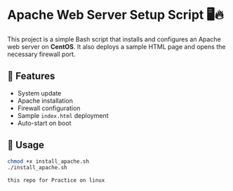 
# Apache Web Server Setup Script 🖥️🔥

This project is a simple Bash script that installs and configures an Apache web server on **CentOS**. It also deploys a sample HTML page and opens the necessary firewall port.

## 🔧 Features
- System update
- Apache installation
- Firewall configuration
- Sample `index.html` deployment
- Auto-start on boot

## 📜 Usage

```bash
chmod +x install_apache.sh
./install_apache.sh

this repo for Practice on linux

